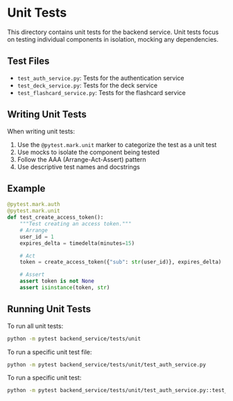# Unit Tests

This directory contains unit tests for the backend service. Unit tests focus on testing individual components in isolation, mocking any dependencies.

## Test Files

- `test_auth_service.py`: Tests for the authentication service
- `test_deck_service.py`: Tests for the deck service
- `test_flashcard_service.py`: Tests for the flashcard service

## Writing Unit Tests

When writing unit tests:

1. Use the `@pytest.mark.unit` marker to categorize the test as a unit test
2. Use mocks to isolate the component being tested
3. Follow the AAA (Arrange-Act-Assert) pattern
4. Use descriptive test names and docstrings

## Example

```python
@pytest.mark.auth
@pytest.mark.unit
def test_create_access_token():
    """Test creating an access token."""
    # Arrange
    user_id = 1
    expires_delta = timedelta(minutes=15)

    # Act
    token = create_access_token({"sub": str(user_id)}, expires_delta)

    # Assert
    assert token is not None
    assert isinstance(token, str)
```

## Running Unit Tests

To run all unit tests:

```bash
python -m pytest backend_service/tests/unit
```

To run a specific unit test file:

```bash
python -m pytest backend_service/tests/unit/test_auth_service.py
```

To run a specific unit test:

```bash
python -m pytest backend_service/tests/unit/test_auth_service.py::test_create_access_token
```
